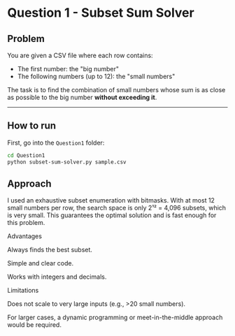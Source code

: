 # Question 1 - Subset Sum Solver

## Problem
You are given a CSV file where each row contains:
- The first number: the "big number"
- The following numbers (up to 12): the "small numbers"

The task is to find the combination of small numbers whose sum is as close as possible to the big number **without exceeding it**.

---

## How to run
First, go into the `Question1` folder:
```bash
cd Question1
python subset-sum-solver.py sample.csv
```

## Approach

I used an exhaustive subset enumeration with bitmasks.
With at most 12 small numbers per row, the search space is only 2¹² = 4,096 subsets, which is very small.
This guarantees the optimal solution and is fast enough for this problem.

Advantages

Always finds the best subset.

Simple and clear code.

Works with integers and decimals.

Limitations

Does not scale to very large inputs (e.g., >20 small numbers).

For larger cases, a dynamic programming or meet-in-the-middle approach would be required.